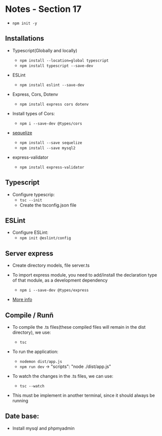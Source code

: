 # Notes - Section 17

- `npm init -y`

## Installations

- Typescript(Globally and locally)
    - `npm install --location=global typescript`
    - `npm install typescript --save-dev`

- ESLint
    - `npm install eslint --save-dev`

- Express, Cors, Dotenv
    - `npm install express cors dotenv`

- Install types of Cors:
    - `npm i --save-dev @types/cors`

- [sequelize](https://sequelize.org/docs/v6/getting-started/)
    - `npm install --save sequelize`
    - `npm install --save mysql2`

- express-validator
    - `npm install express-validator`

## Typescript

- Configure typescrip:
    - `tsc --init`
    - Create the tsconfig.json file

## ESLint

- Configure ESLint:
    - `npm init @eslint/config`

## Server express
- Create directory models, file server.ts

- To import express module, you need to add/install the declaration type of that module, as a development dependency
    - `npm i --save-dev @types/express`
- [More info](https://stackoverflow.com/a/51320328/19344890)

## Compile / Runñ

- To compile the .ts files(these compiled files will remain in the dist directory), we use:
    - `tsc`

- To run the application:
    - `nodemon dist/app.js`
    - `npm run dev` -> "scripts": "node ./dist/app.js"

- To watch the changes in the .ts files, we can use:
    - `tsc --watch`
- This must be implement in another terminal, since it should always be running

## Date base:

- Install mysql and phpmyadmin
